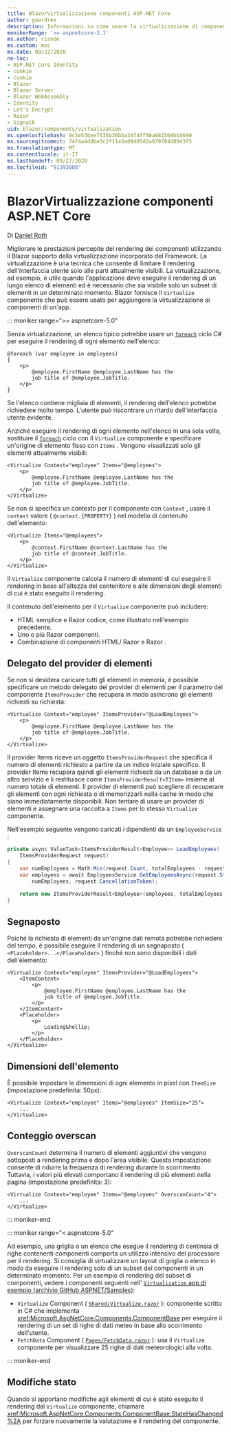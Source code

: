 ```yaml
---
title: BlazorVirtualizzazione componenti ASP.NET Core
author: guardrex
description: Informazioni su come usare la virtualizzazione di componenti nelle Blazor app ASP.NET Core.
monikerRange: '>= aspnetcore-3.1'
ms.author: riande
ms.custom: mvc
ms.date: 09/22/2020
no-loc:
- ASP.NET Core Identity
- cookie
- Cookie
- Blazor
- Blazor Server
- Blazor WebAssembly
- Identity
- Let's Encrypt
- Razor
- SignalR
uid: blazor/components/virtualization
ms.openlocfilehash: 9c3e53bee7535b36bba3474ff50a881568bbd690
ms.sourcegitcommit: 74f4a4ddbe3c2f11e2e09d05d2a979784d89d3f5
ms.translationtype: MT
ms.contentlocale: it-IT
ms.lasthandoff: 09/27/2020
ms.locfileid: "91393808"
---
```

# <a name="aspnet-core-no-locblazor-component-virtualization"></a>BlazorVirtualizzazione componenti ASP.NET Core

Di [Daniel Roth](https://github.com/danroth27)

Migliorare le prestazioni percepite del rendering dei componenti utilizzando il Blazor supporto della virtualizzazione incorporato del Framework. La virtualizzazione è una tecnica che consente di limitare il rendering dell'interfaccia utente solo alle parti attualmente visibili. La virtualizzazione, ad esempio, è utile quando l'applicazione deve eseguire il rendering di un lungo elenco di elementi ed è necessario che sia visibile solo un subset di elementi in un determinato momento. Blazor fornisce il `Virtualize` componente che può essere usato per aggiungere la virtualizzazione ai componenti di un'app.

::: moniker range=">= aspnetcore-5.0"

Senza virtualizzazione, un elenco tipico potrebbe usare un [`foreach`](/dotnet/csharp/language-reference/keywords/foreach-in) ciclo C# per eseguire il rendering di ogni elemento nell'elenco:

```razor
@foreach (var employee in employees)
{
    <p>
        @employee.FirstName @employee.LastName has the 
        job title of @employee.JobTitle.
    </p>
}
```

Se l'elenco contiene migliaia di elementi, il rendering dell'elenco potrebbe richiedere molto tempo. L'utente può riscontrare un ritardo dell'interfaccia utente evidente.

Anziché eseguire il rendering di ogni elemento nell'elenco in una sola volta, sostituire il [`foreach`](/dotnet/csharp/language-reference/keywords/foreach-in) ciclo con il `Virtualize` componente e specificare un'origine di elemento fisso con `Items` . Vengono visualizzati solo gli elementi attualmente visibili:

```razor
<Virtualize Context="employee" Items="@employees">
    <p>
        @employee.FirstName @employee.LastName has the 
        job title of @employee.JobTitle.
    </p>
</Virtualize>
```

Se non si specifica un contesto per il componente con `Context` , usare il `context` valore ( `@context.{PROPERTY}` ) nel modello di contenuto dell'elemento:

```razor
<Virtualize Items="@employees">
    <p>
        @context.FirstName @context.LastName has the 
        job title of @context.JobTitle.
    </p>
</Virtualize>
```

Il `Virtualize` componente calcola il numero di elementi di cui eseguire il rendering in base all'altezza del contenitore e alle dimensioni degli elementi di cui è stato eseguito il rendering.

Il contenuto dell'elemento per il `Virtualize` componente può includere:

* HTML semplice e Razor codice, come illustrato nell'esempio precedente.
* Uno o più Razor componenti.
* Combinazione di componenti HTML/ Razor e Razor .

## <a name="item-provider-delegate"></a>Delegato del provider di elementi

Se non si desidera caricare tutti gli elementi in memoria, è possibile specificare un metodo delegato del provider di elementi per il parametro del componente `ItemsProvider` che recupera in modo asincrono gli elementi richiesti su richiesta:

```razor
<Virtualize Context="employee" ItemsProvider="@LoadEmployees">
    <p>
        @employee.FirstName @employee.LastName has the 
        job title of @employee.JobTitle.
    </p>
</Virtualize>
```

Il provider Items riceve un oggetto `ItemsProviderRequest` che specifica il numero di elementi richiesto a partire da un indice iniziale specifico. Il provider Items recupera quindi gli elementi richiesti da un database o da un altro servizio e li restituisce come `ItemsProviderResult<TItem>` insieme al numero totale di elementi. Il provider di elementi può scegliere di recuperare gli elementi con ogni richiesta o di memorizzarli nella cache in modo che siano immediatamente disponibili. Non tentare di usare un provider di elementi e assegnare una raccolta a `Items` per lo stesso `Virtualize` componente.

Nell'esempio seguente vengono caricati i dipendenti da un `EmployeeService` :

```csharp
private async ValueTask<ItemsProviderResult<Employee>> LoadEmployees(
    ItemsProviderRequest request)
{
    var numEmployees = Math.Min(request.Count, totalEmployees - request.StartIndex);
    var employees = await EmployeesService.GetEmployeesAsync(request.StartIndex, 
        numEmployees, request.CancellationToken);

    return new ItemsProviderResult<Employee>(employees, totalEmployees);
}
```

## <a name="placeholder"></a>Segnaposto

Poiché la richiesta di elementi da un'origine dati remota potrebbe richiedere del tempo, è possibile eseguire il rendering di un segnaposto ( `<Placeholder>...</Placeholder>` ) finché non sono disponibili i dati dell'elemento:

```razor
<Virtualize Context="employee" ItemsProvider="@LoadEmployees">
    <ItemContent>
        <p>
            @employee.FirstName @employee.LastName has the 
            job title of @employee.JobTitle.
        </p>
    </ItemContent>
    <Placeholder>
        <p>
            Loading&hellip;
        </p>
    </Placeholder>
</Virtualize>
```

## <a name="item-size"></a>Dimensioni dell'elemento

È possibile impostare le dimensioni di ogni elemento in pixel con `ItemSize` (impostazione predefinita: 50px):

```razor
<Virtualize Context="employee" Items="@employees" ItemSize="25">
    ...
</Virtualize>
```

## <a name="overscan-count"></a>Conteggio overscan

`OverscanCount` determina il numero di elementi aggiuntivi che vengono sottoposti a rendering prima e dopo l'area visibile. Questa impostazione consente di ridurre la frequenza di rendering durante lo scorrimento. Tuttavia, i valori più elevati comportano il rendering di più elementi nella pagina (impostazione predefinita: 3):

```razor
<Virtualize Context="employee" Items="@employees" OverscanCount="4">
    ...
</Virtualize>
```

::: moniker-end

::: moniker range="< aspnetcore-5.0"

Ad esempio, una griglia o un elenco che esegue il rendering di centinaia di righe contenenti componenti comporta un utilizzo intensivo del processore per il rendering. Si consiglia di virtualizzare un layout di griglia o elenco in modo da eseguire il rendering solo di un subset dei componenti in un determinato momento. Per un esempio di rendering del subset di componenti, vedere i componenti seguenti nell' [ `Virtualization` app di esempio (archivio GitHub ASPNET/Samples)](https://github.com/aspnet/samples/tree/master/samples/aspnetcore/blazor/Virtualization):

* `Virtualize` Component ( [`Shared/Virtualize.razor`](https://github.com/aspnet/samples/blob/master/samples/aspnetcore/blazor/Virtualization/Shared/Virtualize.cs) ): componente scritto in C# che implementa <xref:Microsoft.AspNetCore.Components.ComponentBase> per eseguire il rendering di un set di righe di dati meteo in base allo scorrimento dell'utente.
* `FetchData` Component ( [`Pages/FetchData.razor`](https://github.com/aspnet/samples/blob/master/samples/aspnetcore/blazor/Virtualization/Pages/FetchData.razor) ): usa il `Virtualize` componente per visualizzare 25 righe di dati meteorologici alla volta.

::: moniker-end

## <a name="state-changes"></a>Modifiche stato

Quando si apportano modifiche agli elementi di cui è stato eseguito il rendering dal `Virtualize` componente, chiamare <xref:Microsoft.AspNetCore.Components.ComponentBase.StateHasChanged%2A> per forzare nuovamente la valutazione e il rendering del componente.
